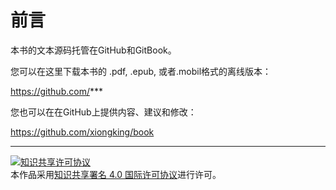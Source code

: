 # 前言


本书的文本源码托管在GitHub和GitBook。

您可以在这里下载本书的 .pdf, .epub, 或者.mobil格式的离线版本：

https://github.com/***

您也可以在在GitHub上提供内容、建议和修改：

https://github.com/xiongking/book

---

<a rel="license" href="http://creativecommons.org/licenses/by/4.0/"><img alt="知识共享许可协议" style="border-width:0" src="https://i.creativecommons.org/l/by/4.0/88x31.png" /></a><br />本作品采用<a rel="license" href="http://creativecommons.org/licenses/by/4.0/">知识共享署名 4.0 国际许可协议</a>进行许可。